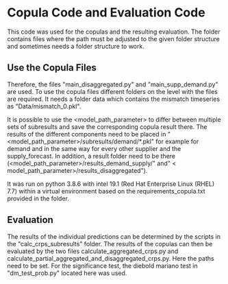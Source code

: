 # Copula Code and Evaluation Code

This code was used for the copulas and the resulting evaluation.
The folder contains files where the path must be adjusted to the given folder structure and sometimes needs a folder
structure to work.

## Use the Copula Files

Therefore, the files "main_disaggregated.py" and "main_supp_demand.py" are used.
To use the copula files different folders on the level with the files are required.
It needs a folder data which contains the mismatch timeseries as "Data/mismatch_0.pkl".

It is possible to use the <model_path_parameter> to differ between multiple sets of subresults and save the
corresponding copula result there.
The results of the different components need to be placed in "<model_path_parameter>/subresults/demand/*.pkl" for
example for demand and in the same way for every other supplier and the supply_forecast. In addition, a result folder need to be there (<model_path_parameter>/results_demand_supply/" and" <
model_path_parameter>/results_disaggregated").

It was run on python 3.8.6 with intel 19.1 (Red Hat Enterprise Linux (RHEL) 7.7) within a virtual environment based on the requirements_copula.txt provided in
the folder.

## Evaluation

The results of the individual predictions can be determined by the scripts in the "calc_crps_subresults" folder.
The results of the copulas can then be evaluated by the two files calculate_aggregated_crps.py and
calculate_partial_aggregated_and_disaggregated_crps.py. Here the paths need to be set. For the significance test, the
diebold mariano test in "dm_test_prob.py" located here was used.




